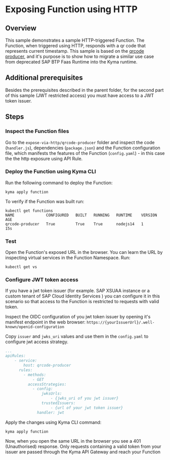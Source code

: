 # Exposing Function using HTTP

## Overview

This sample demonstrates a sample HTTP-triggered Function. The Function, when triggered using HTTP, responds with a qr code that represents current timestamp. This sample is based on the [qrcode producer](https://github.com/SAP-samples/cloud-function-nodejs-samples/tree/master/examples/qrcode-producer), and it's purpose is to show how to migrate a similar use case from deprecated SAP BTP Faas Runtime into the Kyma runtime.

## Additional prerequisites

Besides the prerequisites described in the parent folder, for the second part of this sample (JWT restricted access) you must have access to a JWT token issuer.
## Steps

### Inspect the Function files

Go to the `expose-via-http/qrcode-producer` folder and inspect the code (`handler.js`), dependencies (`package.json`) and the Function configuration file, which manifests the features of the Function (`config.yaml`) - in this case the the http exposure using API Rule.

### Deploy the Function using Kyma CLI

Run the following command to deploy the Function:

```shell
kyma apply function
```

To verify if the Function was built run:

```shell
kubectl get functions   
NAME              CONFIGURED   BUILT   RUNNING   RUNTIME    VERSION   AGE
qrcode-producer   True         True    True      nodejs14   1         15s
```

### Test

Open the Function's exposed URL in the browser.
You can learn the URL by inspecting virtual services in the Function Namespace. Run:
```shell
kubectl get vs
```

### Configure JWT token access

If you have a jwt token issuer (for example.  SAP XSUAA instance or a custom tenant of SAP Cloud Identity Services ) you can configure it in this scenario so that access to the Function is restricted to requests with valid token.

Inspect the OIDC configuration of you jwt token issuer by opening it's manifest endpoint in the web browser:
`https://{yourIssuerUrl}/.well-known/openid-configuration`


Copy `issuer` and `jwks_uri` values and use them in the `config.yaml` to configure jwt access strategy.

```yaml
...
apiRules:
    - service:
        host: qrcode-producer
      rules:
        - methods:
            - GET
          accessStrategies:
            - config:
                jwksUrls:
                    - {jwks_uri of you jwt issuer}
                trustedIssuers:
                    - {url of your jwt token issuer}
              handler: jwt
```

Apply the changes using Kyma CLI command:

```shell
kyma apply function
```

Now, when you open the same URL in the browser you see a 401 (Unauthorised) response.
Only requests containing a valid token from your issuer are passed through the Kyma API Gateway and reach your Function 

